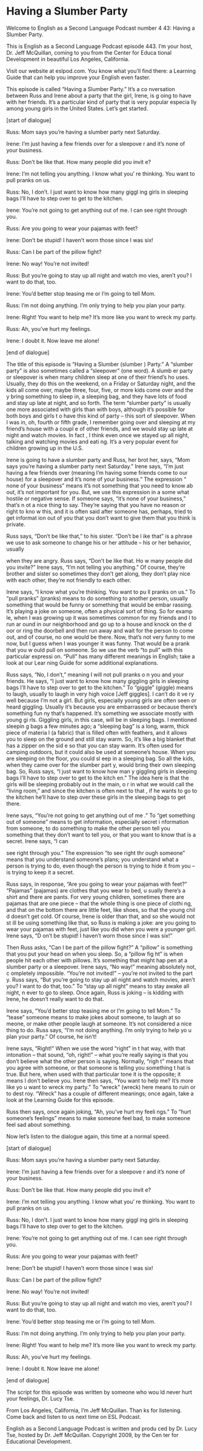 # Having a Slumber Party

Welcome to English as a Second Language Podcast number 4 43: Having a Slumber Party.

This is English as a Second Language Podcast episode 443.  I’m your host, Dr. Jeff McQuillan, coming to you from the Center for Educa tional Development in beautiful Los Angeles, California.

Visit our website at eslpod.com.  You know what you’ll find there: a Learning Guide that can help you improve your English even faster.

This episode is called “Having a Slumber Party.”  It’s a co nversation between Russ and Irene about a party that the girl, Irene, is g oing to have with her friends. It’s a particular kind of party that is very popular especia lly among young girls in the United States.  Let’s get started.

[start of dialogue]

Russ:  Mom says you’re having a slumber party next Saturday.

Irene:  I’m just having a few friends over for a sleepove r and it’s none of your business.

Russ:  Don’t be like that.  How many people did you invit e?

Irene:  I’m not telling you anything.  I know what you’ re thinking.  You want to pull pranks on us.

Russ:  No, I don’t.  I just want to know how many giggl ing girls in sleeping bags I’ll have to step over to get to the kitchen.

Irene:  You’re not going to get anything out of me.  I can see right through you.

Russ:  Are you going to wear your pajamas with feet?

Irene:  Don’t be stupid!  I haven’t worn those since I was six!

Russ:  Can I be part of the pillow fight?

Irene:  No way!  You’re not invited!

 Russ:  But you’re going to stay up all night and watch mo vies, aren’t you?  I want to do that, too.

Irene:  You’d better stop teasing me or I’m going to tell Mom.

Russ:  I’m not doing anything.  I’m only trying to help you plan your party.

Irene:  Right!  You want to help me?  It’s more like you want to wreck my party.

Russ:  Ah, you’ve hurt my feelings.

Irene:  I doubt it.  Now leave me alone!

[end of dialogue]

The title of this episode is “Having a Slumber (slumber ) Party.”  A “slumber party” is also sometimes called a “sleepover” (one word).  A slumb er party or sleepover is when many children sleep at one of their friend’s ho uses.  Usually, they do this on the weekend, on a Friday or Saturday night, and the kids all come over, maybe three, four, five, or more kids come over and the y bring something to sleep in, a sleeping bag, and they have lots of food and  stay up late at night, and so forth.  The term “slumber party” is usually one more associated with girls than with boys, although it’s possible for both boys and girls t o have this kind of party – this sort of sleepover.  When I was in, oh, fourth or  fifth grade, I remember going over and sleeping at my friend’s house with a coupl e of other friends, and we would stay up late at night and watch movies.  In fact , I think even once we stayed up all night, talking and watching movies and eati ng.  It’s a very popular event for children growing up in the U.S.

Irene is going to have a slumber party and Russ, her brot her, says, “Mom says you’re having a slumber party next Saturday.”  Irene says, “I’m just having a few friends over (meaning I’m having some friends come to our  house) for a sleepover and it’s none of your business.”  The expression “ none of your business” means it’s not something that you need to know ab out, it’s not important for you.  But, we use this expression in a some what hostile or negative sense.  If someone says, “it’s none of your business,” that’s n ot a nice thing to say.  They’re saying that you have no reason or right to kno w this, and it is often said after someone has, perhaps, tried to get informat ion out of you that you don’t want to give them that you think is private.

Russ says, “Don’t be like that,” to his sister.  “Don’t be l ike that” is a phrase we use to ask someone to change his or her attitude – his or her behavior, usually

 when they are angry.  Russ says, “Don’t be like that.  Ho w many people did you invite?”  Irene says, “I’m not telling you anything.”  Of  course, they’re brother and sister so sometimes they don’t get along, they don’t play nice with each other, they’re not friendly to each other.

Irene says, “I know what you’re thinking.  You want to pu ll pranks on us.”  To “pull pranks” (pranks) means to do something to another person, usually something that would be funny or something that would be embar rassing.  It’s playing a joke on someone, often a physical sort of thing.  So for examp le, when I was growing up it was sometimes common for my friends and I to run ar ound in our neighborhood and go up to a house and knock on the d oor or ring the doorbell and then run away and wait for the person to come out,  and of course, no one would be there.  Now, that’s not very funny to me now, but I guess when I was younger it was funny.  That would be a prank that you w ould pull on someone. So we use the verb “to pull” with this particular expressi on.  “Pull” has many different meanings in English; take a look at our Lear ning Guide for some additional explanations.

Russ says, “No, I don’t,” meaning I will not pull pranks o n you and your friends. He says, “I just want to know how many giggling girls in sleeping bags I’ll have to step over to get to the kitchen.”  To “giggle” (giggle)  means to laugh, usually to laugh in very high voice [Jeff giggles].  I can’t do it ve ry well because I’m not a girl.  But girls, especially young girls are often seen or  heard giggling.  Usually it’s because you are embarrassed or because there’s something fun ny that’s happened.  It’s something we associate mostly with young gi rls.  Giggling girls, in this case, will be in sleeping bags.  I mentioned sleepin g bags a few minutes ago; a “sleeping bag” is a long, warm, thick piece of materia l (a fabric) that is filled often with feathers, and it allows you to sleep on the  ground and still stay warm. So, it’s like a big blanket that has a zipper on the sid e so that you can stay warm. It’s often used for camping outdoors, but it could also be used at someone’s house.  When you are sleeping on the floor, you could sl eep in a sleeping bag. So all the kids, when they came over for the slumber part y, would bring their own sleeping bag.  So, Russ says, “I just want to know how man y giggling girls in sleeping bags I’ll have to step over to get to the kitch en.”  The idea here is that the girls will be sleeping probably out in the main, o r in what we would call the “living room,” and since the kitchen is often next to that , if he wants to go to the kitchen he’ll have to step over these girls in the sleeping  bags to get there.

Irene says, “You’re not going to get anything out of me .”  To “get something out of someone” means to get information, especially secret i nformation from someone, to do something to make the other person tell  you something that they don’t want to tell you, or that you want to know that is a secret.  Irene says, “I can

 see right through you.”  The expression “to see right thr ough someone” means that you understand someone’s plans; you understand what a  person is trying to do, even though the person is trying to hide it from you  – is trying to keep it a secret.

Russ says, in response, “Are you going to wear your pajamas with feet?” “Pajamas” (pajamas) are clothes that you wear to bed, u sually there’s a shirt and there are pants.  For very young children, sometimes there  are pajamas that are one piece – that the whole thing is one piece of clothi ng, and that on the bottom there are little feet, like shoes, so that the young chil d doesn’t get cold.  Of course, Irene is older than that, and so she would not st ill be using something like that, so Russ is making a joke: are you going to wear your pajamas with feet, just like you did when you were a younger girl.  Irene says, “D on’t be stupid!  I haven’t worn those since I was six!”

Then Russ asks, “Can I be part of the pillow fight?”  A “pillow” is something that you put your head on when you sleep.  So, a “pillow fig ht” is when people hit each other with pillows.  It’s something that might hap pen at a slumber party or a sleepover.  Irene says, “No way!” meaning absolutely not, c ompletely impossible. “You’re not invited!” – you’re not invited to the part y.  Russ says, “But you’re going to stay up all night and watch movies, aren’t you?  I want to do that, too.” To “stay up all night” means to stay awake all night, n ever to go to sleep.  Once again, Russ is joking – is kidding with Irene, he doesn’t really want to do that.

Irene says, “You’d better stop teasing me or I’m going to tell Mom.”  To “tease” someone means to make jokes about someone, to laugh at so meone, or make other people laugh at someone.  It’s not considered a nice thing to do.  Russ says, “I’m not doing anything.  I’m only trying to help yo u plan your party.”  Of course, he isn’t!

Irene says, “Right!”  When we use the word “right” in t hat way, with that intonation – that sound, “oh, right!” – what you’re  really saying is that you don’t believe what the other person is saying.  Normally, “righ t” means that you agree with someone, or that someone is telling you something t hat is true.  But here, when used with that particular tone it is the opposite;  it means I don’t believe you. Irene then says, “You want to help me?  It’s more like yo u want to wreck my party.”  To “wreck” (wreck) here means to ruin or to dest roy.  “Wreck” has a couple of different meanings; once again, take a look at  the Learning Guide for this episode.

 Russ then says, once again joking, “Ah, you’ve hurt my feeli ngs.”  To “hurt someone’s feelings” means to make someone feel bad, to make someone feel sad about something.

Now let’s listen to the dialogue again, this time at a  normal speed.

[start of dialogue]

Russ:  Mom says you’re having a slumber party next Saturday.

Irene:  I’m just having a few friends over for a sleepove r and it’s none of your business.

Russ:  Don’t be like that.  How many people did you invit e?

Irene:  I’m not telling you anything.  I know what you’ re thinking.  You want to pull pranks on us.

Russ:  No, I don’t.  I just want to know how many giggl ing girls in sleeping bags I’ll have to step over to get to the kitchen.

Irene:  You’re not going to get anything out of me.  I can see right through you.

Russ:  Are you going to wear your pajamas with feet?

Irene:  Don’t be stupid!  I haven’t worn those since I was six!

Russ:  Can I be part of the pillow fight?

Irene:  No way!  You’re not invited!

Russ:  But you’re going to stay up all night and watch mo vies, aren’t you?  I want to do that, too.

Irene:  You’d better stop teasing me or I’m going to tell Mom.

Russ:  I’m not doing anything.  I’m only trying to help you plan your party.

Irene:  Right!  You want to help me?  It’s more like you want to wreck my party.

Russ:  Ah, you’ve hurt my feelings.

 Irene:  I doubt it.  Now leave me alone!

[end of dialogue]

The script for this episode was written by someone who wou ld never hurt your feelings, Dr. Lucy Tse.

From Los Angeles, California, I’m Jeff McQuillan.  Than ks for listening.  Come back and listen to us next time on ESL Podcast.

English as a Second Language Podcast is written and produ ced by Dr. Lucy Tse, hosted by Dr. Jeff McQuillan.  Copyright 2009, by the Cen ter for Educational Development.

